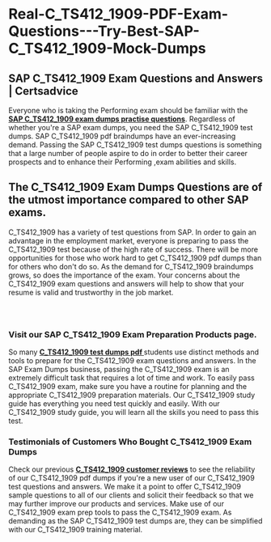 # Real-C_TS412_1909-PDF-Exam-Questions---Try-Best-SAP-C_TS412_1909-Mock-Dumps
<h2><strong>SAP C_TS412_1909 Exam Questions and Answers | Certsadvice</strong></h2> <p>Everyone who is taking the Performing exam should be familiar with the <a href="http://www.certsadvice.com/sap/c_ts412_1909-practice-questions"><strong>SAP C_TS412_1909 exam dumps practise questions</strong></a>. Regardless of whether you&#39;re a SAP exam dumps, you need the SAP C_TS412_1909 test dumps. SAP C_TS412_1909 pdf braindumps have an ever-increasing demand. Passing the SAP C_TS412_1909 test dumps questions is something that a large number of people aspire to do in order to better their career prospects and to enhance their Performing ,exam abilities and skills.</p> <h2><strong>The C_TS412_1909 Exam Dumps Questions are of the utmost importance compared to other SAP exams.</strong></h2> <p>C_TS412_1909 has a variety of test questions from SAP. In order to gain an advantage in the employment market, everyone is preparing to pass the C_TS412_1909 test because of the high rate of success. There will be more opportunities for those who work hard to get C_TS412_1909 pdf dumps than for others who don&#39;t do so. As the demand for C_TS412_1909 braindumps grows, so does the importance of the exam. Your concerns about the C_TS412_1909 exam questions and answers will help to show that your resume is valid and trustworthy in the job market.</p> <p><a href="http://www.certsadvice.com/sap/c_ts412_1909-practice-questions" style="display: block; padding: 1em 0; text-align: center; "><img alt="" src="https://1.bp.blogspot.com/-RUOr8Wn-CRk/YUYAxC8kcHI/AAAAAAAAAnw/F7BbdI3tw8QDj5z8iX0vQAioQzKiUxduwCLcBGAsYHQ/s0/unnamed.jpg" /></a></p> <h3><strong>Visit our SAP C_TS412_1909 Exam Preparation Products page.</strong></h3> <p>So many <a href="http://www.certsadvice.com/sap/c_ts412_1909-practice-questions"><strong>C_TS412_1909 test dumps pdf </strong></a>students use distinct methods and tools to prepare for the C_TS412_1909 exam questions and answers. In the SAP Exam Dumps business, passing the C_TS412_1909 exam is an extremely difficult task that requires a lot of time and work. To easily pass C_TS412_1909 exam, make sure you have a routine for planning and the appropriate C_TS412_1909 preparation materials. Our C_TS412_1909 study guide has everything you need test quickly and easily. With our C_TS412_1909 study guide, you will learn all the skills you need to pass this test.</p> <h3><strong>Testimonials of Customers Who Bought C_TS412_1909 Exam Dumps</strong></h3> <p>Check our previous <a href="http://www.certsadvice.com/sap/c_ts412_1909-practice-questions"><strong>C_TS412_1909 customer reviews</strong></a> to see the reliability of our C_TS412_1909 pdf dumps if you&#39;re a new user of our C_TS412_1909 test questions and answers. We make it a point to offer C_TS412_1909 sample questions to all of our clients and solicit their feedback so that we may further improve our products and services. Make use of our C_TS412_1909 exam prep tools to pass the C_TS412_1909 exam. As demanding as the SAP C_TS412_1909 test dumps are, they can be simplified with our C_TS412_1909 training material.</p>
